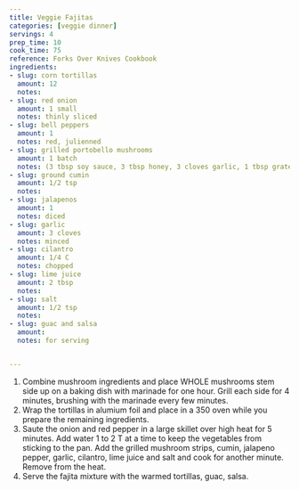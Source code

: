 ```yaml
---
title: Veggie Fajitas
categories: [veggie dinner]
servings: 4
prep_time: 10
cook_time: 75
reference: Forks Over Knives Cookbook
ingredients:
- slug: corn tortillas
  amount: 12
  notes:
- slug: red onion
  amount: 1 small
  notes: thinly sliced
- slug: bell peppers
  amount: 1
  notes: red, julienned
- slug: grilled portobello mushrooms
  amount: 1 batch
  notes: (3 tbsp soy sauce, 3 tbsp honey, 3 cloves garlic, 1 tbsp grated ginger, 4 portobello mushrooms and pepper)
- slug: ground cumin
  amount: 1/2 tsp
  notes:
- slug: jalapenos
  amount: 1
  notes: diced
- slug: garlic
  amount: 3 cloves
  notes: minced
- slug: cilantro
  amount: 1/4 C
  notes: chopped
- slug: lime juice
  amount: 2 tbsp
  notes:
- slug: salt
  amount: 1/2 tsp
  notes:
- slug: guac and salsa
  amount:
  notes: for serving


---
```


1. Combine mushroom ingredients and place WHOLE mushrooms stem side up on a baking dish with marinade for one hour. Grill each side for 4 minutes, brushing with the marinade every few minutes.
2. Wrap the tortillas in alumium foil and place in a 350 oven while you prepare the remaining ingredients.
3. Saute the onion and red pepper in a large skillet over high heat for 5 minutes. Add water 1 to 2 T at a time to keep the vegetables from sticking to the pan. Add the grilled mushroom strips, cumin, jalapeno pepper, garlic, cilantro, lime juice and salt and cook for another minute. Remove from the heat.
4. Serve the fajita mixture with the warmed tortillas, guac, salsa.
